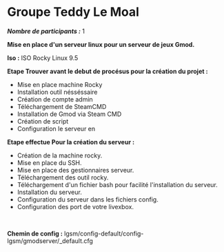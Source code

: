 # Groupe Teddy Le Moal

___Nombre de participants :___ 1

__Mise en place d'un serveur linux pour un serveur de jeux Gmod.__

__Iso :__ ISO Rocky Linux 9.5



__Etape Trouver avant le debut de procésus pour la création du projet :__
- Mise en place machine Rocky
- Installation outil nésséssaire 
- Création de compte admin
- Téléchargement de SteamCMD
- Installation de Gmod via Steam CMD
- Création de script 
- Configuration le serveur en 

__Etape effectue Pour la création du serveur  :__
- Création de la machine rocky.
- Mise en place du SSH.
- Mise en place des gestionnaires serveur.
- Téléchargement des outil rocky.
- Téléchargement d'un fichier bash pour facilité l'installation du serveur.
- Installation du serveur.
- Configuration du serveur dans les fichiers config.
- Configuration des port de votre livexbox.

<br>

__Chemin de config :__
  lgsm/config-default/config-lgsm/gmodserver/_default.cfg 


